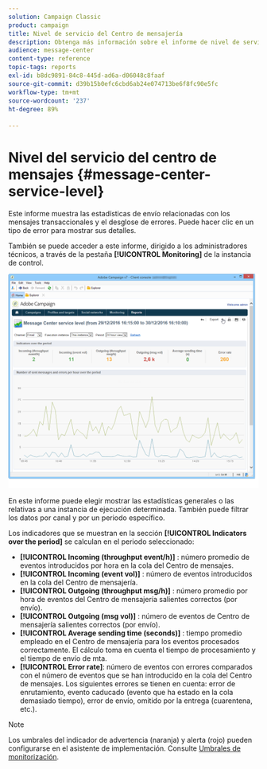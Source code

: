```yaml
---
solution: Campaign Classic
product: campaign
title: Nivel de servicio del Centro de mensajería
description: Obtenga más información sobre el informe de nivel de servicio del Centro de mensajes .
audience: message-center
content-type: reference
topic-tags: reports
exl-id: b8dc9891-84c8-445d-ad6a-d06048c8faaf
source-git-commit: d39b15b0efc6cbd6ab24e074713be6f8fc90e5fc
workflow-type: tm+mt
source-wordcount: '237'
ht-degree: 89%

---
```


# Nivel del servicio del centro de mensajes {#message-center-service-level}

Este informe muestra las estadísticas de envío relacionadas con los mensajes transaccionales y el desglose de errores. Puede hacer clic en un tipo de error para mostrar sus detalles.

También se puede acceder a este informe, dirigido a los administradores técnicos, a través de la pestaña **[!UICONTROL Monitoring]** de la instancia de control.

![](assets/mc_reports_1.png)

En este informe puede elegir mostrar las estadísticas generales o las relativas a una instancia de ejecución determinada. También puede filtrar los datos por canal y por un periodo específico.

Los indicadores que se muestran en la sección **[!UICONTROL Indicators over the period]** se calculan en el periodo seleccionado:

* **[!UICONTROL Incoming (throughput event/h)]** : número promedio de eventos introducidos por hora en la cola del Centro de mensajes.
* **[!UICONTROL Incoming (event vol)]** : número de eventos introducidos en la cola del Centro de mensajería.
* **[!UICONTROL Outgoing (throughput msg/h)]** : número promedio por hora de eventos del Centro de mensajería salientes correctos (por envío).
* **[!UICONTROL Outgoing (msg vol)]** : número de eventos de Centro de mensajería salientes correctos (por envío).
* **[!UICONTROL Average sending time (seconds)]** : tiempo promedio empleado en el Centro de mensajería para los eventos procesados correctamente. El cálculo toma en cuenta el tiempo de procesamiento y el tiempo de envío de mta.
* **[!UICONTROL Error rate]**: número de eventos con errores comparados con el número de eventos que se han introducido en la cola del Centro de mensajes. Los siguientes errores se tienen en cuenta: error de enrutamiento, evento caducado (evento que ha estado en la cola demasiado tiempo), error de envío, omitido por la entrega (cuarentena, etc.).

>[!NOTE]
>
>Los umbrales del indicador de advertencia (naranja) y alerta (rojo) pueden configurarse en el asistente de implementación. Consulte [Umbrales de monitorización](../../message-center/using/additional-configurations.md#monitoring-thresholds).
